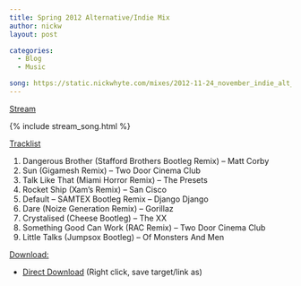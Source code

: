 ```yaml
---
title: Spring 2012 Alternative/Indie Mix
author: nickw
layout: post

categories:
  - Blog
  - Music

song: https://static.nickwhyte.com/mixes/2012-11-24_november_indie_alt_mix.mp3
---
```

<span style="text-decoration: underline;">Stream</span>

{% include stream_song.html %}

<span style="text-decoration: underline;">Tracklist</span>

  1. Dangerous Brother (Stafford Brothers Bootleg Remix) &#8211; Matt Corby
  2. Sun (Gigamesh Remix) &#8211; Two Door Cinema Club
  3. Talk Like That (Miami Horror Remix) &#8211; The Presets
  4. Rocket Ship (Xam&#8217;s Remix) &#8211; San Cisco
  5. Default &#8211; SAMTEX Bootleg Remix &#8211; Django Django
  6. Dare (Noize Generation Remix) &#8211; Gorillaz
  7. Crystalised (Cheese Bootleg) &#8211; The XX
  8. Something Good Can Work (RAC Remix) &#8211; Two Door Cinema Club
  9. Little Talks (Jumpsox Bootleg) &#8211; Of Monsters And Men

<span style="text-decoration: underline;">Download:</span>

  * [Direct Download][1] (Right click, save target/link as)

 [1]: https://static.nickwhyte.com/mixes/2012-11-24_november_indie_alt_mix.mp3
